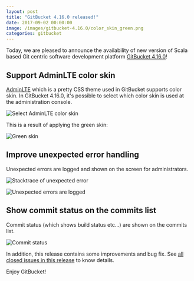 ```yaml
---
layout: post
title: "GitBucket 4.16.0 released!"
date: 2017-09-02 00:00:00
image: /images/gitbucket-4.16.0/color_skin_green.png
categories: gitbucket
---
```


Today, we are pleased to announce the availability of new version of Scala based Git centric software development platform [GitBucket 4.16.0](https://github.com/gitbucket/gitbucket/releases/tag/4.16.0)!

## Support AdminLTE color skin

[AdminLTE](https://adminlte.io/) which is a pretty CSS theme used in GitBucket supports color skin. In GitBucket 4.16.0, it's possible to select which color skin is used at the administration console.

![Select AdminLTE color skin]({{site.baseurl}}/images/gitbucket-4.16.0/color_skin_setting.png)

This is a result of applying the green skin:

![Green skin]({{site.baseurl}}/images/gitbucket-4.16.0/color_skin_green.png)

## Improve unexpected error handling

Unexpected errors are logged and shown on the screen for administrators.

![Stacktrace of unexpected error]({{site.baseurl}}/images/gitbucket-4.16.0/unexpected_error_stacktrace.png)

![Unexpected errors are logged]({{site.baseurl}}/images/gitbucket-4.16.0/unexpected_error_log.png)

## Show commit status on the commits list

Commit status (which shows build status etc...) are shown on the commits list.

![Commit status]({{site.baseurl}}/images/gitbucket-4.16.0/commit_status.png)

In addition, this release contains some improvements and bug fix. See [all closed issues in this release](https://github.com/gitbucket/gitbucket/issues?q=is%3Aclosed+milestone%3A4.16.0) to know details.

Enjoy GitBucket!
